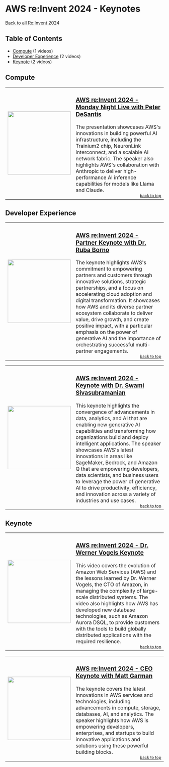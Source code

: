 # AWS re:Invent 2024 - Keynotes
[Back to all Re:Invent 2024](README.md)

<h2 id='table-of-contents'>Table of Contents</h2>

- [Compute](#compute) (1 videos)
- [Developer Experience](#developer-experience) (2 videos)
- [Keynote](#keynote) (2 videos)



<h2 id='compute'>Compute</h2>


<table style='border: none; border-collapse: collapse; width: 100%;'><tr style='border: none;'>
<td width='30%' style='border: none;'><a href='https://www.youtube.com/watch?v=vx36tyJ47ps'><img src='https://img.youtube.com/vi/vx36tyJ47ps/0.jpg' width='200'></a></td>
<td valign='top' style='border: none;'>
<h3><a href='https://www.youtube.com/watch?v=vx36tyJ47ps'>AWS re:Invent 2024 - Monday Night Live with Peter DeSantis</a></h3>
The presentation showcases AWS's innovations in building powerful AI infrastructure, including the Trainium2 chip, NeuronLink interconnect, and a scalable AI network fabric. The speaker also highlights AWS's collaboration with Anthropic to deliver high-performance AI inference capabilities for models like Llama and Claude.
<div style='text-align: right; font-size: 0.8em;'><a href='#table-of-contents'>back to top</a></div>
</td>
</tr></table>

<h2 id='developer-experience'>Developer Experience</h2>


<table style='border: none; border-collapse: collapse; width: 100%;'><tr style='border: none;'>
<td width='30%' style='border: none;'><a href='https://www.youtube.com/watch?v=IQtJ-VixZ9Q'><img src='https://img.youtube.com/vi/IQtJ-VixZ9Q/0.jpg' width='200'></a></td>
<td valign='top' style='border: none;'>
<h3><a href='https://www.youtube.com/watch?v=IQtJ-VixZ9Q'>AWS re:Invent 2024 - Partner Keynote with Dr. Ruba Borno</a></h3>
The keynote highlights AWS's commitment to empowering partners and customers through innovative solutions, strategic partnerships, and a focus on accelerating cloud adoption and digital transformation. It showcases how AWS and its diverse partner ecosystem collaborate to deliver value, drive growth, and create positive impact, with a particular emphasis on the power of generative AI and the importance of orchestrating successful multi-partner engagements.
<div style='text-align: right; font-size: 0.8em;'><a href='#table-of-contents'>back to top</a></div>
</td>
</tr></table>

<table style='border: none; border-collapse: collapse; width: 100%;'><tr style='border: none;'>
<td width='30%' style='border: none;'><a href='https://www.youtube.com/watch?v=qGzYTg5FIA4'><img src='https://img.youtube.com/vi/qGzYTg5FIA4/0.jpg' width='200'></a></td>
<td valign='top' style='border: none;'>
<h3><a href='https://www.youtube.com/watch?v=qGzYTg5FIA4'>AWS re:Invent 2024 - Keynote with Dr. Swami Sivasubramanian</a></h3>
This keynote highlights the convergence of advancements in data, analytics, and AI that are enabling new generative AI capabilities and transforming how organizations build and deploy intelligent applications. The speaker showcases AWS's latest innovations in areas like SageMaker, Bedrock, and Amazon Q that are empowering developers, data scientists, and business users to leverage the power of generative AI to drive productivity, efficiency, and innovation across a variety of industries and use cases.
<div style='text-align: right; font-size: 0.8em;'><a href='#table-of-contents'>back to top</a></div>
</td>
</tr></table>

<h2 id='keynote'>Keynote</h2>


<table style='border: none; border-collapse: collapse; width: 100%;'><tr style='border: none;'>
<td width='30%' style='border: none;'><a href='https://www.youtube.com/watch?v=aim5x73crbM'><img src='https://img.youtube.com/vi/aim5x73crbM/0.jpg' width='200'></a></td>
<td valign='top' style='border: none;'>
<h3><a href='https://www.youtube.com/watch?v=aim5x73crbM'>​​AWS re:Invent 2024 - Dr. Werner Vogels Keynote</a></h3>
This video covers the evolution of Amazon Web Services (AWS) and the lessons learned by Dr. Werner Vogels, the CTO of Amazon, in managing the complexity of large-scale distributed systems. The video also highlights how AWS has developed new database technologies, such as Amazon Aurora DSQL, to provide customers with the tools to build globally distributed applications with the required resilience.
<div style='text-align: right; font-size: 0.8em;'><a href='#table-of-contents'>back to top</a></div>
</td>
</tr></table>

<table style='border: none; border-collapse: collapse; width: 100%;'><tr style='border: none;'>
<td width='30%' style='border: none;'><a href='https://www.youtube.com/watch?v=LY7m5LQliAo'><img src='https://img.youtube.com/vi/LY7m5LQliAo/0.jpg' width='200'></a></td>
<td valign='top' style='border: none;'>
<h3><a href='https://www.youtube.com/watch?v=LY7m5LQliAo'>AWS re:Invent 2024 - CEO Keynote with Matt Garman</a></h3>
The keynote covers the latest innovations in AWS services and technologies, including advancements in compute, storage, databases, AI, and analytics. The speaker highlights how AWS is empowering developers, enterprises, and startups to build innovative applications and solutions using these powerful building blocks.
<div style='text-align: right; font-size: 0.8em;'><a href='#table-of-contents'>back to top</a></div>
</td>
</tr></table>